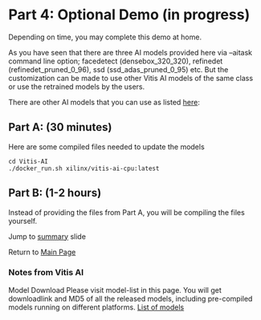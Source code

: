 # Part 4: Optional Demo (in progress)

Depending on time, you may complete this demo at home. 

As you have seen that there are three AI models provided here via –aitask command line option; facedetect (densebox_320_320), refinedet (refinedet_pruned_0_96), ssd (ssd_adas_pruned_0_95) etc. But the customization can be made to use other Vitis AI models of the same class or use the retrained models by the users.

There are other AI models that you can use as listed [here](https://www.xilinx.com/html_docs/vitis_ai/1_3/lib_samples.html): 

## Part A: (30 minutes)
Here are some compiled files needed to update the models

```
cd Vitis-AI
./docker_run.sh xilinx/vitis-ai-cpu:latest
```

## Part B: (1-2 hours)
Instead of providing the files from Part A, you will be compiling the files yourself. 

Jump to [summary](https://github.com/Xilinx/Xilinx_KV260_Workshop/blob/main/Takeaways.md) slide

Return to [Main Page](https://github.com/Xilinx/Xilinx_KV260_Workshop)


### Notes from Vitis AI

Model Download
Please visit model-list in this page. You will get downloadlink and MD5 of all the released models, including pre-compiled models running on different platforms. 
[List of models](https://github.com/Xilinx/Vitis-AI/tree/master/models/AI-Model-Zoo/model-list)
